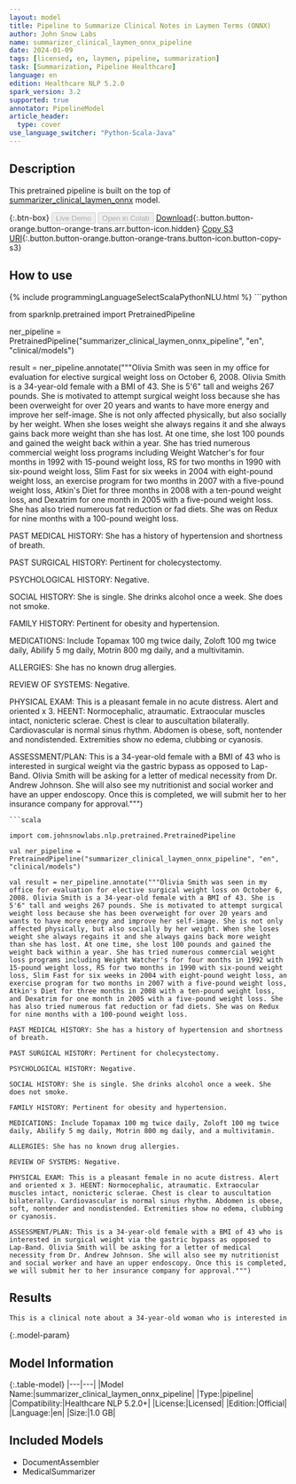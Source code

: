 ```yaml
---
layout: model
title: Pipeline to Summarize Clinical Notes in Laymen Terms (ONNX)
author: John Snow Labs
name: summarizer_clinical_laymen_onnx_pipeline
date: 2024-01-09
tags: [licensed, en, laymen, pipeline, summarization]
task: [Summarization, Pipeline Healthcare]
language: en
edition: Healthcare NLP 5.2.0
spark_version: 3.2
supported: true
annotator: PipelineModel
article_header:
  type: cover
use_language_switcher: "Python-Scala-Java"
---
```


## Description

This pretrained pipeline is built on the top of [summarizer_clinical_laymen_onnx](https://nlp.johnsnowlabs.com/2023/08/16/summarizer_clinical_laymen_onnx_en.html) model.

{:.btn-box}
<button class="button button-orange" disabled>Live Demo</button>
<button class="button button-orange" disabled>Open in Colab</button>
[Download](https://s3.amazonaws.com/auxdata.johnsnowlabs.com/clinical/models/summarizer_clinical_laymen_onnx_pipeline_en_5.2.0_3.2_1704763462758.zip){:.button.button-orange.button-orange-trans.arr.button-icon.hidden}
[Copy S3 URI](s3://auxdata.johnsnowlabs.com/clinical/models/summarizer_clinical_laymen_onnx_pipeline_en_5.2.0_3.2_1704763462758.zip){:.button.button-orange.button-orange-trans.button-icon.button-copy-s3}

## How to use



<div class="tabs-box" markdown="1">
{% include programmingLanguageSelectScalaPythonNLU.html %}
```python

from sparknlp.pretrained import PretrainedPipeline

ner_pipeline = PretrainedPipeline("summarizer_clinical_laymen_onnx_pipeline", "en", "clinical/models")

result = ner_pipeline.annotate("""Olivia Smith was seen in my office for evaluation for elective surgical weight loss on October 6, 2008. Olivia Smith is a 34-year-old female with a BMI of 43. She is 5'6" tall and weighs 267 pounds. She is motivated to attempt surgical weight loss because she has been overweight for over 20 years and wants to have more energy and improve her self-image. She is not only affected physically, but also socially by her weight. When she loses weight she always regains it and she always gains back more weight than she has lost. At one time, she lost 100 pounds and gained the weight back within a year. She has tried numerous commercial weight loss programs including Weight Watcher's for four months in 1992 with 15-pound weight loss, RS for two months in 1990 with six-pound weight loss, Slim Fast for six weeks in 2004 with eight-pound weight loss, an exercise program for two months in 2007 with a five-pound weight loss, Atkin's Diet for three months in 2008 with a ten-pound weight loss, and Dexatrim for one month in 2005 with a five-pound weight loss. She has also tried numerous fat reduction or fad diets. She was on Redux for nine months with a 100-pound weight loss.

PAST MEDICAL HISTORY: She has a history of hypertension and shortness of breath.

PAST SURGICAL HISTORY: Pertinent for cholecystectomy.

PSYCHOLOGICAL HISTORY: Negative.

SOCIAL HISTORY: She is single. She drinks alcohol once a week. She does not smoke.

FAMILY HISTORY: Pertinent for obesity and hypertension.

MEDICATIONS: Include Topamax 100 mg twice daily, Zoloft 100 mg twice daily, Abilify 5 mg daily, Motrin 800 mg daily, and a multivitamin.

ALLERGIES: She has no known drug allergies.

REVIEW OF SYSTEMS: Negative.

PHYSICAL EXAM: This is a pleasant female in no acute distress. Alert and oriented x 3. HEENT: Normocephalic, atraumatic. Extraocular muscles intact, nonicteric sclerae. Chest is clear to auscultation bilaterally. Cardiovascular is normal sinus rhythm. Abdomen is obese, soft, nontender and nondistended. Extremities show no edema, clubbing or cyanosis.

ASSESSMENT/PLAN: This is a 34-year-old female with a BMI of 43 who is interested in surgical weight via the gastric bypass as opposed to Lap-Band. Olivia Smith will be asking for a letter of medical necessity from Dr. Andrew Johnson. She will also see my nutritionist and social worker and have an upper endoscopy. Once this is completed, we will submit her to her insurance company for approval.""")

```
```scala

import com.johnsnowlabs.nlp.pretrained.PretrainedPipeline

val ner_pipeline = PretrainedPipeline("summarizer_clinical_laymen_onnx_pipeline", "en", "clinical/models")

val result = ner_pipeline.annotate("""Olivia Smith was seen in my office for evaluation for elective surgical weight loss on October 6, 2008. Olivia Smith is a 34-year-old female with a BMI of 43. She is 5'6" tall and weighs 267 pounds. She is motivated to attempt surgical weight loss because she has been overweight for over 20 years and wants to have more energy and improve her self-image. She is not only affected physically, but also socially by her weight. When she loses weight she always regains it and she always gains back more weight than she has lost. At one time, she lost 100 pounds and gained the weight back within a year. She has tried numerous commercial weight loss programs including Weight Watcher's for four months in 1992 with 15-pound weight loss, RS for two months in 1990 with six-pound weight loss, Slim Fast for six weeks in 2004 with eight-pound weight loss, an exercise program for two months in 2007 with a five-pound weight loss, Atkin's Diet for three months in 2008 with a ten-pound weight loss, and Dexatrim for one month in 2005 with a five-pound weight loss. She has also tried numerous fat reduction or fad diets. She was on Redux for nine months with a 100-pound weight loss.

PAST MEDICAL HISTORY: She has a history of hypertension and shortness of breath.

PAST SURGICAL HISTORY: Pertinent for cholecystectomy.

PSYCHOLOGICAL HISTORY: Negative.

SOCIAL HISTORY: She is single. She drinks alcohol once a week. She does not smoke.

FAMILY HISTORY: Pertinent for obesity and hypertension.

MEDICATIONS: Include Topamax 100 mg twice daily, Zoloft 100 mg twice daily, Abilify 5 mg daily, Motrin 800 mg daily, and a multivitamin.

ALLERGIES: She has no known drug allergies.

REVIEW OF SYSTEMS: Negative.

PHYSICAL EXAM: This is a pleasant female in no acute distress. Alert and oriented x 3. HEENT: Normocephalic, atraumatic. Extraocular muscles intact, nonicteric sclerae. Chest is clear to auscultation bilaterally. Cardiovascular is normal sinus rhythm. Abdomen is obese, soft, nontender and nondistended. Extremities show no edema, clubbing or cyanosis.

ASSESSMENT/PLAN: This is a 34-year-old female with a BMI of 43 who is interested in surgical weight via the gastric bypass as opposed to Lap-Band. Olivia Smith will be asking for a letter of medical necessity from Dr. Andrew Johnson. She will also see my nutritionist and social worker and have an upper endoscopy. Once this is completed, we will submit her to her insurance company for approval.""")

```
</div>

## Results

```bash
This is a clinical note about a 34-year-old woman who is interested in having weight loss surgery. She has been overweight for over 20 years and wants to have more energy and improve her self-image. She has tried many diets and weight loss programs, but has not been successful in keeping the weight off. She has a history of hypertension and shortness of breath, but is not allergic to any medications. She will have an upper endoscopy and will be contacted by a nutritionist and social worker. The plan is to have her weight loss surgery through the gastric bypass, rather than Lap-Band.
```

{:.model-param}
## Model Information

{:.table-model}
|---|---|
|Model Name:|summarizer_clinical_laymen_onnx_pipeline|
|Type:|pipeline|
|Compatibility:|Healthcare NLP 5.2.0+|
|License:|Licensed|
|Edition:|Official|
|Language:|en|
|Size:|1.0 GB|

## Included Models

- DocumentAssembler
- MedicalSummarizer